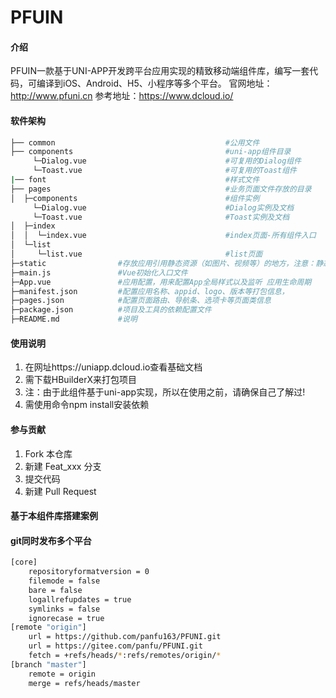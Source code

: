 # PFUIN

#### 介绍
PFUIN一款基于UNI-APP开发跨平台应用实现的精致移动端组件库，编写一套代码，可编译到iOS、Android、H5、小程序等多个平台。
官网地址：http://www.pfuni.cn 
参考地址：https://www.dcloud.io/

#### 软件架构
```bash
├── common                                      #公用文件
├── components                                  #uni-app组件目录
     └─Dialog.vue                               #可复用的Dialog组件
	 └─Toast.vue                                #可复用的Toast组件
|── font                                        #样式文件
├── pages                                       #业务页面文件存放的目录
│  ├─components                                 #组件实例 
     └─Dialog.vue                               #Dialog实例及文档
	 └─Toast.vue                                #Toast实例及文档
│  ├─index
│  │  └─index.vue                               #index页面-所有组件入口
│  └─list
│     └─list.vue                                #list页面
├─static                #存放应用引用静态资源（如图片、视频等）的地方，注意：静态资源只能存放于此
├─main.js               #Vue初始化入口文件
├─App.vue               #应用配置，用来配置App全局样式以及监听 应用生命周期
├─manifest.json         #配置应用名称、appid、logo、版本等打包信息，
├─pages.json            #配置页面路由、导航条、选项卡等页面类信息	   
├─package.json          #项目及工具的依赖配置文件
├─README.md             #说明
```


#### 使用说明

1. 在网址https://uniapp.dcloud.io查看基础文档
2. 需下载HBuilderX来打包项目
3. 注：由于此组件基于uni-app实现，所以在使用之前，请确保自己了解过!
4. 需使用命令npm install安装依赖 


#### 参与贡献

1. Fork 本仓库
2. 新建 Feat_xxx 分支
3. 提交代码
4. 新建 Pull Request

#### 基于本组件库搭建案例

#### git同时发布多个平台
```bash
[core]
	repositoryformatversion = 0
	filemode = false
	bare = false
	logallrefupdates = true
	symlinks = false
	ignorecase = true
[remote "origin"]
	url = https://github.com/panfu163/PFUNI.git
	url = https://gitee.com/panfu/PFUNI.git
	fetch = +refs/heads/*:refs/remotes/origin/*
[branch "master"]
	remote = origin
	merge = refs/heads/master
```	